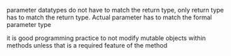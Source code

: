 parameter datatypes do not have to match the return type, only return type has to match the return type. Actual parameter has to match the formal parameter type 

it is good programming practice to not modify mutable objects within methods unless that is a required feature of the method 